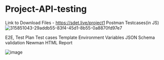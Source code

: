 # Project-API-testing
Link to Download Files - https://sdet.live/project1
Postman Testcases(in JS)
![315851043-29addb55-83f4-45d1-8b55-0a8870fd97e7](https://github.com/Srikanth0u72/Project-API-testing/assets/157467246/7d179ea0-1b4f-45f3-8338-d3a4bb214a35)

E2E, Test Plan
Test cases Template
Environment Variables
JSON Schema validation
Newman HTML Report

![image](https://github.com/Srikanth0u72/Project-API-testing/assets/157467246/d1d076c1-cdd3-4543-a8a8-a7784b6fdd47)

